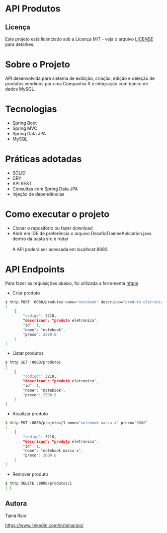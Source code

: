 # API Produtos
## Licença

Este projeto está licenciado sob a Licença MIT - veja o arquivo [LICENSE](./LICENSE) para detalhes.


# Sobre o Projeto
API desenvolvida para sistema de exibição, criação, edição e deleção de produtos vendidos por uma Companhia X e integração com banco de dados MySQL.

# Tecnologias
- Spring Boot
- Spring MVC
- Spring Data JPA
- MySQL

# Práticas adotadas
- SOLID
- DRY
- API REST
- Consultas com Spring Data JPA
- Injeção de dependências

# Como executar o projeto
- Clonar o repositório ou fazer download
- Abrir em IDE de preferência o arquivo DesafioTraineeAplication.java dentro da pasta src e rodar
<br> <br>A API poderá ser acessada em localhost:8080

# API Endpoints
Para fazer as requisições abaixo, foi utilizada a ferramenta [httpie](https://httpie.io/)

- Criar produto
```bash
$ http POST :8080/produtos nome="notebook" descricao="produto eletronico" codigo="3218" preco="2500"
[
    {
        "codigo": 3218,
        "descricao": "produto eletronico",
        "id": 1,
        "nome": "notebook",
        "preco": 2500.0
    }
]
```
- Listar produtos
```bash
$ http GET :8080/produtos
[
    {
        "codigo": 3218,
        "descricao": "produto eletronico",
        "id": 1,
        "nome": "notebook",
        "preco": 2500.0
    }
]

```
- Atualizar produto

```bash
$ http PUT :8080/projetos/1 nome="notebook marca x" preco="3000"
[
    {
        "codigo": 3218,
        "descricao": "produto eletronico",
        "id": 1,
        "nome": "notebook marca x",
        "preco": 3000.0
    }
]
```
- Remover produto
```bash
$ http DELETE :8080/produtos/1
[ ]
```

## Autora

Tainã Raio 

https://www.linkedin.com/in/tainaraio/
